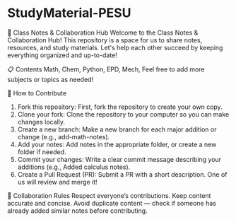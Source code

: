 # StudyMaterial-PESU
📘 Class Notes & Collaboration Hub
Welcome to the Class Notes & Collaboration Hub! This repository is a space for us to share notes, resources, and study materials. Let's help each other succeed by keeping everything organized and up-to-date!

📋 Contents
Math,
Chem,
Python,
EPD,
Mech,
Feel free to add more subjects or topics as needed!

🚀 How to Contribute
1) Fork this repository: First, fork the repository to create your own copy.
2) Clone your fork: Clone the repository to your computer so you can make changes locally.
3) Create a new branch: Make a new branch for each major addition or change (e.g., add-math-notes).
4) Add your notes: Add notes in the appropriate folder, or create a new folder if needed.
5) Commit your changes: Write a clear commit message describing your additions (e.g., Added calculus notes).
6) Create a Pull Request (PR): Submit a PR with a short description. One of us will review and merge it!

📌 Collaboration Rules
Respect everyone’s contributions.
Keep content accurate and concise.
Avoid duplicate content — check if someone has already added similar notes before contributing.

